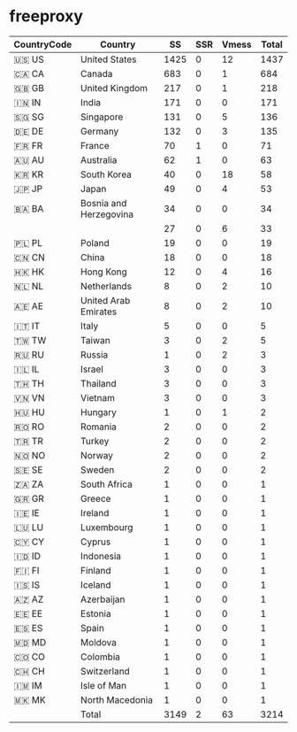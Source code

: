 # freeproxy

|CountryCode|Country|SS|SSR|Vmess|Total|
|  ----  | ----  |  ----  | ----  |  ----  | ----  |
|🇺🇸 US|United States|1425|0|12|1437|
|🇨🇦 CA|Canada|683|0|1|684|
|🇬🇧 GB|United Kingdom|217|0|1|218|
|🇮🇳 IN|India|171|0|0|171|
|🇸🇬 SG|Singapore|131|0|5|136|
|🇩🇪 DE|Germany|132|0|3|135|
|🇫🇷 FR|France|70|1|0|71|
|🇦🇺 AU|Australia|62|1|0|63|
|🇰🇷 KR|South Korea|40|0|18|58|
|🇯🇵 JP|Japan|49|0|4|53|
|🇧🇦 BA|Bosnia and Herzegovina|34|0|0|34|
| ||27|0|6|33|
|🇵🇱 PL|Poland|19|0|0|19|
|🇨🇳 CN|China|18|0|0|18|
|🇭🇰 HK|Hong Kong|12|0|4|16|
|🇳🇱 NL|Netherlands|8|0|2|10|
|🇦🇪 AE|United Arab Emirates|8|0|2|10|
|🇮🇹 IT|Italy|5|0|0|5|
|🇹🇼 TW|Taiwan|3|0|2|5|
|🇷🇺 RU|Russia|1|0|2|3|
|🇮🇱 IL|Israel|3|0|0|3|
|🇹🇭 TH|Thailand|3|0|0|3|
|🇻🇳 VN|Vietnam|3|0|0|3|
|🇭🇺 HU|Hungary|1|0|1|2|
|🇷🇴 RO|Romania|2|0|0|2|
|🇹🇷 TR|Turkey|2|0|0|2|
|🇳🇴 NO|Norway|2|0|0|2|
|🇸🇪 SE|Sweden|2|0|0|2|
|🇿🇦 ZA|South Africa|1|0|0|1|
|🇬🇷 GR|Greece|1|0|0|1|
|🇮🇪 IE|Ireland|1|0|0|1|
|🇱🇺 LU|Luxembourg|1|0|0|1|
|🇨🇾 CY|Cyprus|1|0|0|1|
|🇮🇩 ID|Indonesia|1|0|0|1|
|🇫🇮 FI|Finland|1|0|0|1|
|🇮🇸 IS|Iceland|1|0|0|1|
|🇦🇿 AZ|Azerbaijan|1|0|0|1|
|🇪🇪 EE|Estonia|1|0|0|1|
|🇪🇸 ES|Spain|1|0|0|1|
|🇲🇩 MD|Moldova|1|0|0|1|
|🇨🇴 CO|Colombia|1|0|0|1|
|🇨🇭 CH|Switzerland|1|0|0|1|
|🇮🇲 IM|Isle of Man|1|0|0|1|
|🇲🇰 MK|North Macedonia|1|0|0|1|
||Total|3149|2|63|3214|
